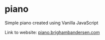 # piano

Simple piano created using Vanilla JavaScript

Link to website: [piano.brighambandersen.com](https://piano.brighambandersen.com)
